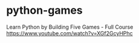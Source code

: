 # python-games

Learn Python by Building Five Games - Full Course
https://www.youtube.com/watch?v=XGf2GcyHPhc
